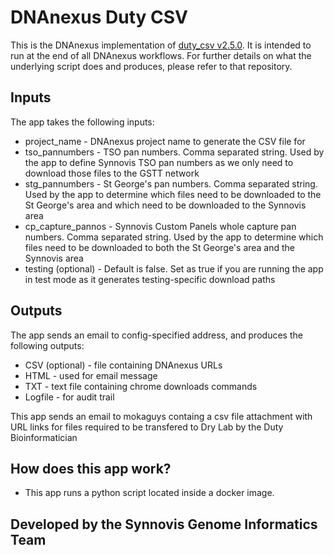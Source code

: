 # DNAnexus Duty CSV

This is the DNAnexus implementation of [duty_csv v2.5.0](https://github.com/moka-guys/duty_csv/releases/tag/v2.5.0). It is intended to run at the end of all DNAnexus workflows. For further details on what the underlying script does and produces, please refer to that repository.

## Inputs

The app takes the following inputs: 

* project_name - DNAnexus project name to generate the CSV file for
* tso_pannumbers - TSO pan numbers. Comma separated string. Used by the app to define Synnovis TSO pan numbers as we only need to download those files to the GSTT network
* stg_pannumbers - St George's pan numbers. Comma separated string. Used by the app to determine which files need to be downloaded to the St George's area and which need to be downloaded to the Synnovis area
* cp_capture_pannos - Synnovis Custom Panels whole capture pan numbers. Comma separated string. Used by the app to determine which files need to be downloaded to both the St George's area and the Synnovis area
* testing (optional) - Default is false. Set as true if you are running the app in test mode as it generates testing-specific download paths

## Outputs

The app sends an email to config-specified address, and produces the following outputs:
* CSV (optional) - file containing DNAnexus URLs
* HTML - used for email message
* TXT - text file containing chrome downloads commands
* Logfile - for audit trail
  
This app sends an email to mokaguys containg a csv file attachment with URL links for files required to be transfered to Dry Lab by the Duty Bioinformatician

## How does this app work?

* This app runs a python script located inside a docker image.

## Developed by the Synnovis Genome Informatics Team

